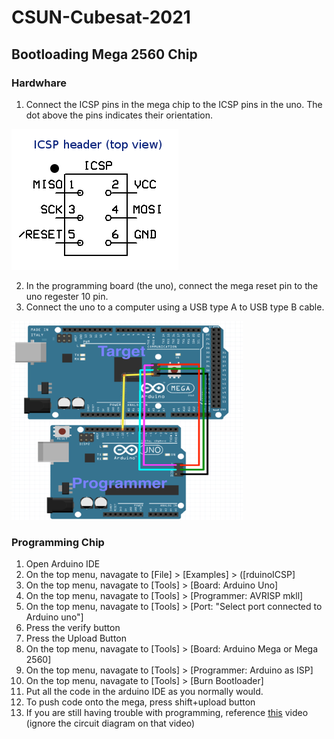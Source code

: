 # CSUN-Cubesat-2021

## Bootloading Mega 2560 Chip

### Hardwhare 
1. Connect the ICSP pins in the mega chip to the ICSP pins in the uno. The dot above the pins indicates their orientation.

![alt text](https://github.com/CSUN-Student-Design-Competition/CSUN-Cubesat-2021/blob/main/ICSPImage.png "ICSP Pin Diagram") 

2. In the programming board (the uno), connect the mega reset pin to the uno regester 10 pin.
3. Connect the uno to a computer using a USB type A to USB type B cable.

![alt text](megaProgrammerCircuitDiagram.png "Circuit Diagram")

### Programming Chip
1. Open Arduino IDE
2. On the top menu, navagate to [File] > [Examples] > ([rduinoICSP]
3. On the top menu, navagate to [Tools] > [Board: Arduino Uno]
4. On the top menu, navagate to [Tools] > [Programmer: AVRISP mkll]
5. On the top menu, navagate to [Tools] > [Port: "Select port connected to Arduino uno"]
6. Press the verify button
7. Press the Upload Button
8. On the top menu, navagate to [Tools] > [Board: Arduino Mega or Mega 2560]
9. On the top menu, navagate to [Tools] > [Programmer: Arduino as ISP]
10. On the top menu, navagate to [Tools] > [Burn Bootloader]
11. Put all the code in the arduino IDE as you normally would.
12. To push code onto the mega, press shift+upload button
13. If you are still having trouble with programming, reference [this](https://www.youtube.com/watch?v=X5achE10rCI) video (ignore the circuit diagram on that video)
